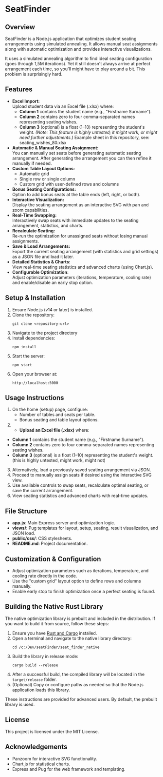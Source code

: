 # SeatFinder

## Overview

SeatFinder is a Node.js application that optimizes student seating arrangements using simulated annealing. It allows manual seat assignments along with automatic optimization and provides interactive visualizations.

It uses a simulated annealing algorithm to find ideal seating configuration (goes through 1,5M iterations). Yet it still doesn't always arrive at perfect arrangement each time, so you'll might have to play around a bit. This problem is surprisingly hard.

## Features

- **Excel Import:**  
  Upload student data via an Excel file (.xlsx) where:
  - **Column 1** contains the student name (e.g., "Firstname Surname").
  - **Column 2** contains zero to four comma-separated names representing seating wishes.
  - **Column 3** (optional) is a float (1–10) representing the student's weight. _(Note: This feature is highly untested; it might work, or might need further adjustments.)_
    Example sheet in this repository, see: seating_wishes_80.xlsx
- **Automatic & Manual Seating Assignment:**  
  You can manually set seats before generating automatic seating arrangement. After generating the arrangement you can then refine it manually if needed.
- **Custom Table Layout Options:**
  - Automatic grid
  - Single row or single column
  - Custom grid with user-defined rows and columns
- **Bonus Seating Configurations:**  
  Option to add bonus seats at the table ends (left, right, or both).
- **Interactive Visualization:**  
  Display the seating arrangement as an interactive SVG with pan and zoom capabilities.
- **Real-Time Swapping:**  
  Interactively swap seats with immediate updates to the seating arrangement, statistics, and charts.
- **Recalculate Seating:**  
  Re-run the optimization for unassigned seats without losing manual assignments.
- **Save & Load Arrangements:**  
  Export the current seating arrangement (with statistics and grid settings) as a JSON file and load it later.
- **Detailed Statistics & Charts:**  
  View real-time seating statistics and advanced charts (using Chart.js).
- **Configurable Optimization:**  
  Adjust optimization parameters (iterations, temperature, cooling rate) and enable/disable an early stop option.

## Setup & Installation

1. Ensure Node.js (v14 or later) is installed.
2. Clone the repository:
   ```
   git clone <repository-url>
   ```
3. Navigate to the project directory
4. Install dependencies:
   ```
   npm install
   ```
5. Start the server:
   ```
   npm start
   ```
6. Open your browser at:
   ```
   http://localhost:5000
   ```

## Usage Instructions

1. On the home (setup) page, configure:
   - Number of tables and seats per table.
   - Bonus seating and table layout options.
2. - **Upload an Excel file (.xlsx)** where:

- **Column 1** contains the student name (e.g., "Firstname Surname").
- **Column 2** contains zero to four comma-separated names representing seating wishes.
- **Column 3** (optional) is a float (1–10) representing the student's weight. (this is highly untested, might work, might not)

3. Alternatively, load a previously saved seating arrangement via JSON.
4. Proceed to manually assign seats if desired using the interactive SVG view.
5. Use available controls to swap seats, recalculate optimal seating, or save the current arrangement.
6. View seating statistics and advanced charts with real-time updates.

## File Structure

- **app.js**: Main Express server and optimization logic.
- **views/**: Pug templates for layout, setup, seating, result visualization, and JSON load.
- **public/css/**: CSS stylesheets.
- **README.md**: Project documentation.

## Customization & Configuration

- Adjust optimization parameters such as iterations, temperature, and cooling rate directly in the code.
- Use the "custom grid" layout option to define rows and columns manually.
- Enable early stop to finish optimization once a perfect seating is found.

## Building the Native Rust Library

The native optimization library is prebuilt and included in the distribution. If you want to build it from source, follow these steps:

1. Ensure you have [Rust and Cargo](https://www.rust-lang.org/tools/install) installed.
2. Open a terminal and navigate to the native library directory:
   ```
   cd /c:/Dev/seatFinder/seat_finder_native
   ```
3. Build the library in release mode:
   ```
   cargo build --release
   ```
4. After a successful build, the compiled library will be located in the `target/release` folder.
5. (Optional) Copy or configure paths as needed so that the Node.js application loads this library.

These instructions are provided for advanced users. By default, the prebuilt library is used.

## License

This project is licensed under the MIT License.

## Acknowledgements

- Panzoom for interactive SVG functionality.
- Chart.js for statistical charts.
- Express and Pug for the web framework and templating.
